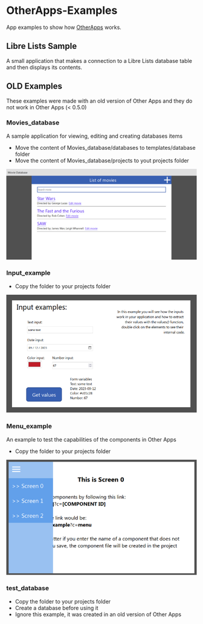 # OtherApps-Examples
App examples to show how [OtherApps](https://github.com/AdrBog/OtherApps) works.

## Libre Lists Sample
A small application that makes a connection to a Libre Lists database table and then displays its contents.

## OLD Examples
These examples were made with an old version of Other Apps and they do not work in Other Apps (< 0.5.0)

### Movies_database
A sample application for viewing, editing and creating databases items
- Move the content of Movies_database/databases to templates/database folder
- Move the content of Movies_database/projects to yout projects folder

![Screenshot 1](https://raw.githubusercontent.com/AdrBog/OtherApps/main/res/sample07.png)

### Input_example
- Copy the folder to your projects folder

![Screenshot 1](https://raw.githubusercontent.com/AdrBog/OtherApps-Examples/main/res/im1.png)

### Menu_example
An example to test the capabilities of the components in Other Apps
- Copy the folder to your projects folder

![Screenshot 1](https://raw.githubusercontent.com/AdrBog/OtherApps-Examples/main/res/im2.png)


### test_database
- Copy the folder to your projects folder
- Create a database before using it
- Ignore this example, it was created in an old version of Other Apps
